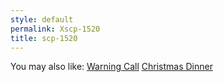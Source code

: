 ```yaml
---
style: default
permalink: Xscp-1520
title: scp-1520
---
```

You may also like:
[Warning Call](http://scp-wiki.net/warning-call)
[Christmas Dinner](http://scp-wiki.net/christmas-dinner)